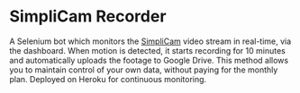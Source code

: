 # SimpliCam Recorder

A Selenium bot which monitors the [SimpliCam](https://simplisafe.co.uk/simplicam-security-camera) video stream in real-time, via the dashboard. When motion is detected, it starts recording for 10 minutes and automatically uploads the footage to Google Drive. This method allows you to maintain control of your own data, without paying for the monthly plan. Deployed on Heroku for continuous monitoring.
